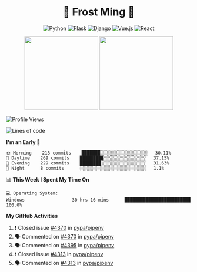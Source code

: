 <h1 align="center">🦄 Frost Ming 🐍</h1>

<div align="center">

![Python](https://img.shields.io/badge/-Python-%233776ab?logo=python&style=for-the-badge&logoColor=white)
![Flask](https://img.shields.io/badge/-Flask-%23eeeeee?logo=flask&style=for-the-badge&logoColor=black)
![Django](https://img.shields.io/badge/-Django-%23092E20?logo=django&style=for-the-badge&logoColor=white)
![Vue.js](https://img.shields.io/badge/-Vue.js-%234fc08d?logo=vue.js&style=for-the-badge&logoColor=white)
![React](https://img.shields.io/badge/-React-%2357d8fb?logo=react&style=for-the-badge&logoColor=white)

</div>

<p align="center">
  <img height="200" src="https://github-readme-stats.vercel.app/api?username=frostming&show_icons=true&theme=dracula&include_all_commits=true" />
  <img height="200" src="https://github-readme-stats.vercel.app/api/top-langs/?username=frostming&theme=dracula&show_icons=true" />
</p>

<!--START_SECTION:waka-->
![Profile Views](http://img.shields.io/badge/Profile%20Views-105-blue)

![Lines of code](https://img.shields.io/badge/From%20Hello%20World%20I%27ve%20Written-15.6%20million%20lines%20of%20code-blue)

**I'm an Early 🐤** 

```text
🌞 Morning    218 commits    ███████░░░░░░░░░░░░░░░░░░   30.11% 
🌆 Daytime    269 commits    █████████░░░░░░░░░░░░░░░░   37.15% 
🌃 Evening    229 commits    ████████░░░░░░░░░░░░░░░░░   31.63% 
🌙 Night      8 commits      ░░░░░░░░░░░░░░░░░░░░░░░░░   1.1%

```


📊 **This Week I Spent My Time On** 

```text
💻 Operating System: 
Windows                  30 hrs 16 mins      █████████████████████████   100.0%

```


<!--END_SECTION:waka-->

**My GitHub Activities**

<!--START_SECTION:activity-->
1. ❗️ Closed issue [#4370](https://github.com/pypa/pipenv/issues/4370) in [pypa/pipenv](https://github.com/pypa/pipenv)
2. 🗣 Commented on [#4370](https://github.com/pypa/pipenv/issues/4370) in [pypa/pipenv](https://github.com/pypa/pipenv)
3. 🗣 Commented on [#4395](https://github.com/pypa/pipenv/issues/4395) in [pypa/pipenv](https://github.com/pypa/pipenv)
4. ❗️ Closed issue [#4313](https://github.com/pypa/pipenv/issues/4313) in [pypa/pipenv](https://github.com/pypa/pipenv)
5. 🗣 Commented on [#4313](https://github.com/pypa/pipenv/issues/4313) in [pypa/pipenv](https://github.com/pypa/pipenv)
<!--END_SECTION:activity-->
